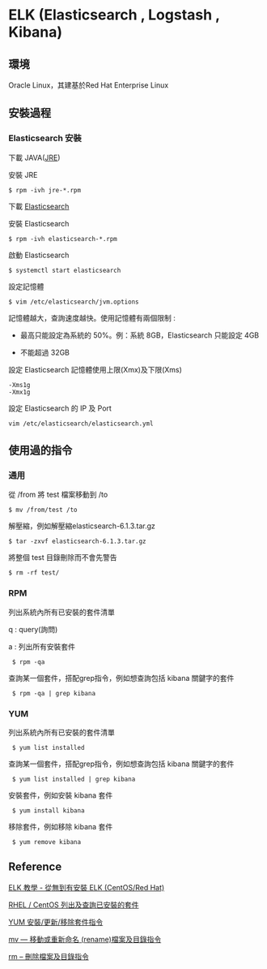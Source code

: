 # ELK (Elasticsearch , Logstash , Kibana)

## 環境
Oracle Linux，其建基於Red Hat Enterprise Linux

## 安裝過程
### Elasticsearch 安裝
下載 JAVA([JRE](https://www.oracle.com/technetwork/java/javase/downloads/index.html))

安裝 JRE
```
$ rpm -ivh jre-*.rpm
```
下載 [Elasticsearch](https://www.elastic.co/downloads/elasticsearch)

安裝 Elasticsearch
```
$ rpm -ivh elasticsearch-*.rpm
```
啟動 Elasticsearch
```
$ systemctl start elasticsearch
```
設定記憶體
```
$ vim /etc/elasticsearch/jvm.options
```

記憶體越大，查詢速度越快。使用記憶體有兩個限制 :

- 最高只能設定為系統的 50%。例：系統 8GB，Elasticsearch 只能設定 4GB

- 不能超過 32GB

設定 Elasticsearch 記憶體使用上限(Xmx)及下限(Xms)
```
-Xms1g
-Xmx1g
```
設定 Elasticsearch 的 IP 及 Port
```
vim /etc/elasticsearch/elasticsearch.yml
```


###

## 使用過的指令
### 通用
從 /from 將 test 檔案移動到 /to
```
$ mv /from/test /to
```
解壓縮，例如解壓縮elasticsearch-6.1.3.tar.gz
```
$ tar -zxvf elasticsearch-6.1.3.tar.gz
```
將整個 test 目錄刪除而不會先警告
```
$ rm -rf test/
```
### RPM
列出系統內所有已安裝的套件清單

q : query(詢問)

a : 列出所有安裝套件
```
 $ rpm -qa
```
查詢某一個套件，搭配grep指令，例如想查詢包括 kibana 關鍵字的套件
```
 $ rpm -qa | grep kibana
```
### YUM
列出系統內所有已安裝的套件清單
```
 $ yum list installed
```
查詢某一個套件，搭配grep指令，例如想查詢包括 kibana 關鍵字的套件
```
 $ yum list installed | grep kibana
```
安裝套件，例如安裝 kibana 套件
```
 $ yum install kibana
```
移除套件，例如移除 kibana 套件
```
 $ yum remove kibana
```
## Reference
[ELK 教學 - 從無到有安裝 ELK (CentOS/Red Hat)](https://blog.johnwu.cc/article/how-to-install-elasticsearch-logstash-and-kibana-elk-stack-on-centos-red-hat.html)

[RHEL / CentOS 列出及查詢已安裝的套件](https://www.phpini.com/linux/rhel-centos-list-search-installed-packages)

[YUM 安裝/更新/移除套件指令](https://www.phpini.com/linux/yum-install-remove-update-package)

[mv — 移動或重新命名 (rename)檔案及目錄指令](https://www.phpini.com/linux/mv-move-rename-file-directory-command)

[rm – 刪除檔案及目錄指令](https://www.phpini.com/linux/rm-delete-files-directory-command)
